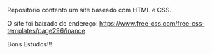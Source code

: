 Repositório contento um site baseado com HTML e CSS.

O site foi baixado do endereço: https://www.free-css.com/free-css-templates/page296/inance

Bons Estudos!!!